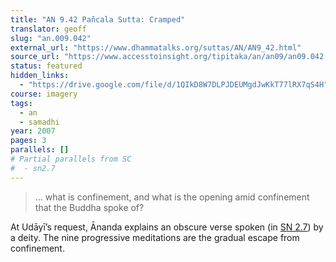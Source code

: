 ```yaml
---
title: "AN 9.42 Pañcala Sutta: Cramped"
translator: geoff
slug: "an.009.042"
external_url: "https://www.dhammatalks.org/suttas/AN/AN9_42.html"
source_url: "https://www.accesstoinsight.org/tipitaka/an/an09/an09.042.than.html"
status: featured
hidden_links:
  - "https://drive.google.com/file/d/1QIkD8W7DLPJDEUMgdJwKkT77lRX7qS4H"
course: imagery
tags:
  - an
  - samadhi
year: 2007
pages: 3
parallels: []
# Partial parallels from SC
#  - sn2.7
---
```


> … what is confinement, and what is the opening amid confinement that the Buddha spoke of?

At Udāyī’s request, Ānanda explains an obscure verse spoken (in [SN 2.7](/content/canon/sn2.7)) by a deity. The nine progressive meditations are the gradual escape from confinement.

